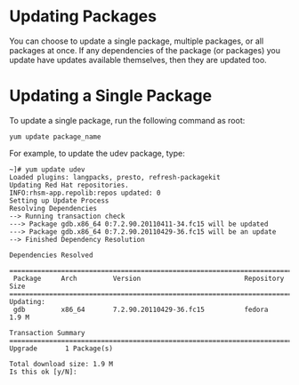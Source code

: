 # Updating Packages

You can choose to update a single package, multiple packages, or all packages at once. If any dependencies of the package (or packages) you update have updates available themselves, then they are updated too.

# Updating a Single Package

To update a single package, run the following command as root:

```
yum update package_name
```

For example, to update the udev package, type:

```
~]# yum update udev
Loaded plugins: langpacks, presto, refresh-packagekit
Updating Red Hat repositories.
INFO:rhsm-app.repolib:repos updated: 0
Setting up Update Process
Resolving Dependencies
--> Running transaction check
---> Package gdb.x86_64 0:7.2.90.20110411-34.fc15 will be updated
---> Package gdb.x86_64 0:7.2.90.20110429-36.fc15 will be an update
--> Finished Dependency Resolution

Dependencies Resolved

================================================================================
 Package     Arch         Version                          Repository      Size
================================================================================
Updating:
 gdb         x86_64       7.2.90.20110429-36.fc15          fedora         1.9 M

Transaction Summary
================================================================================
Upgrade       1 Package(s)

Total download size: 1.9 M
Is this ok [y/N]:
```